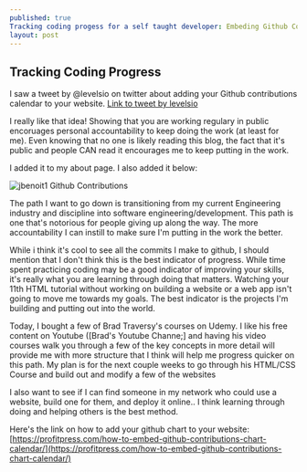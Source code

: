 ```yaml
---
published: true
Tracking coding progess for a self taught developer: Embeding Github Contribution chart into html markdown page
layout: post
---
```

## Tracking Coding Progress


I saw a tweet by @levelsio on twitter about adding your Github contributions calendar to your website.
[Link to tweet by levelsio](https://twitter.com/levelsio/status/1383887141135024134)

I really like that idea! Showing that you are working regulary in public encoruages personal accountability to keep doing the work (at least for me). Even knowing that no one is likely reading this blog, the fact that it's public and people CAN read it encourages me to keep putting in the work.

I added it to my about page. I also added it below: 

<img src="http://ghchart.rshah.org/276298/jbenoit1" alt="jbenoit1 Github Contributions">


The path I want to go down is transitioning from my current Engineering industry and discipline into software engineering/development. This path is one that's notorious for people giving up along the way. The more accountability I can instill to make sure I'm putting in the work the better.

While i think it's cool to see all the commits I make to github, I should mention that I don't think  this is the best indicator of progress. While time spent practicing coding may be a good indicator of improving your skills, it's really what you are learning through doing that matters. Watching your 11th HTML tutorial without working on building a website or a web app isn't going to move me towards my goals. The best indicator is the projects I'm building and putting out into the world.

Today, I bought a few of Brad Traversy's courses on Udemy. I like his free content on Youtube ([Brad's Youtube Channe;] and having his video courses walk you through a few of the key concepts in more detail will provide me with more structure that I think will help me progress quicker on this path. My plan is for the next couple weeks to go through his HTML/CSS Course and build out and modify a few of the websites 

I also want to see if I can find someone in my network who could use a website, build one for them, and deploy it online.. I think learning through doing and helping others is the best method.


Here's the link on how to add your github chart to your website: [https://profitpress.com/how-to-embed-github-contributions-chart-calendar/](https://profitpress.com/how-to-embed-github-contributions-chart-calendar/)
